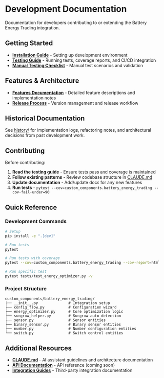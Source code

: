 # Development Documentation

Documentation for developers contributing to or extending the Battery Energy Trading integration.

## Getting Started

- **[Installation Guide](../../INSTALLATION.md#development)** - Setting up development environment
- **[Testing Guide](testing.md)** - Running tests, coverage reports, and CI/CD integration
- **[Manual Testing Checklist](manual-testing-checklist.md)** - Manual test scenarios and validation

## Features & Architecture

- **[Features Documentation](features.md)** - Detailed feature descriptions and implementation notes
- **[Release Process](release-process.md)** - Version management and release workflow

## Historical Documentation

See [history/](history/) for implementation logs, refactoring notes, and architectural decisions from past development work.

## Contributing

Before contributing:

1. **Read the testing guide** - Ensure tests pass and coverage is maintained
2. **Follow existing patterns** - Review codebase structure in [CLAUDE.md](../../CLAUDE.md)
3. **Update documentation** - Add/update docs for any new features
4. **Run tests** - `pytest --cov=custom_components.battery_energy_trading --cov-fail-under=90`

## Quick Reference

### Development Commands

```bash
# Setup
pip install -e ".[dev]"

# Run tests
pytest

# Run tests with coverage
pytest --cov=custom_components.battery_energy_trading --cov-report=html

# Run specific test
pytest tests/test_energy_optimizer.py -v
```

### Project Structure

```
custom_components/battery_energy_trading/
├── __init__.py              # Integration setup
├── config_flow.py           # Configuration wizard
├── energy_optimizer.py      # Core optimization logic
├── sungrow_helper.py        # Sungrow auto-detection
├── sensor.py                # Sensor entities
├── binary_sensor.py         # Binary sensor entities
├── number.py                # Number configuration entities
└── switch.py                # Switch control entities
```

## Additional Resources

- **[CLAUDE.md](../../CLAUDE.md)** - AI assistant guidelines and architecture documentation
- **[API Documentation](../api/)** - API reference (coming soon)
- **[Integration Guides](../integrations/)** - Third-party integration documentation
